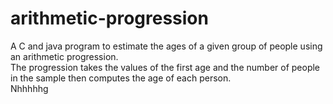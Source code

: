 # arithmetic-progression 
A C and java program to  estimate the ages of a given group of people using an arithmetic progression.<br /> 
The progression takes the values of the first age and the number of people in the sample then computes the age of each person.<br />
Nhhhhhg
